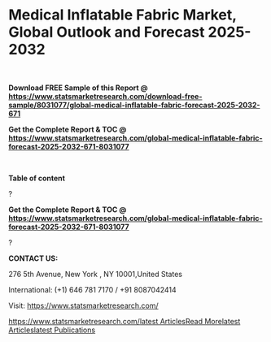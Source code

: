 <h1>Medical Inflatable Fabric Market, Global Outlook and Forecast 2025-2032</h1><br/><p><strong>Download FREE Sample of this Report @ <a href="https://www.statsmarketresearch.com/download-free-sample/8031077/global-medical-inflatable-fabric-forecast-2025-2032-671">https://www.statsmarketresearch.com/download-free-sample/8031077/global-medical-inflatable-fabric-forecast-2025-2032-671</a></strong></p>
 
 
 
 <div><b>Get the Complete Report & TOC @ <a href="https://www.statsmarketresearch.com/global-medical-inflatable-fabric-forecast-2025-2032-671-8031077">https://www.statsmarketresearch.com/global-medical-inflatable-fabric-forecast-2025-2032-671-8031077</a></b></div>
 
 
 
 <p><br />
 
 <b>Table of content</b></p>
 
 
 
 <p>? </p>
 
 
 
 <div><b>Get the Complete Report & TOC @ <a href="https://www.statsmarketresearch.com/global-medical-inflatable-fabric-forecast-2025-2032-671-8031077">https://www.statsmarketresearch.com/global-medical-inflatable-fabric-forecast-2025-2032-671-8031077</a></b></div>
 
 
 
 <p>? </p>
 
 
 
 <p><b>CONTACT US:</b><br />
 
 276 5th Avenue, New York , NY 10001,United States<br />
 
 International: (+1) 646 781 7170 / +91 8087042414<br />
 
 Visit: <a href="https://www.statsmarketresearch.com/">https://www.statsmarketresearch.com/</a><br />
 
 <a href="https://gyeongbokgung.com">https://www.statsmarketresearch.com/</a><a href="https://hallyeomaritime.com">latest Articles</a><a href="https://jingwansa.com">Read More</a><a href="https://nguoiviet.jp/">latest Articles</a><a href="https://www.intelmarketresearch.com/">latest Publications</a></p>